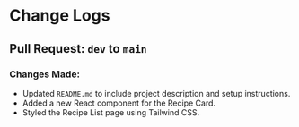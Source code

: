 # Change Logs

## Pull Request: `dev` to `main`

### Changes Made:
- Updated `README.md` to include project description and setup instructions.
- Added a new React component for the Recipe Card.
- Styled the Recipe List page using Tailwind CSS.
